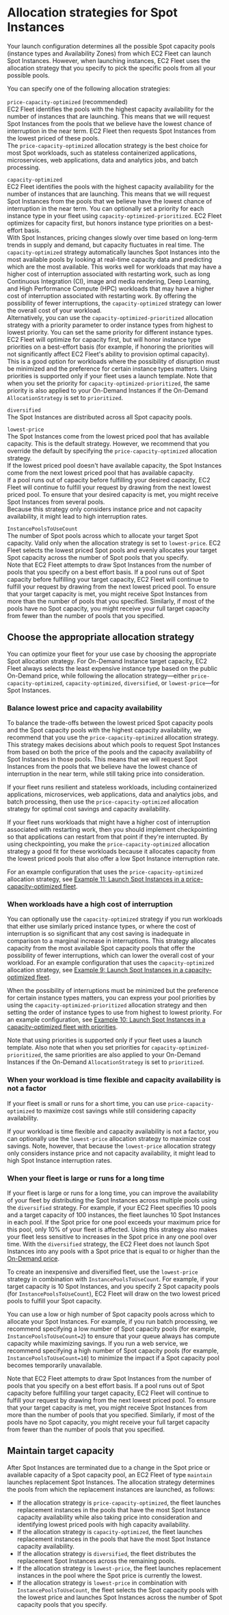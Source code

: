 # Allocation strategies for Spot Instances<a name="ec2-fleet-allocation-strategy"></a>

Your launch configuration determines all the possible Spot capacity pools \(instance types and Availability Zones\) from which EC2 Fleet can launch Spot Instances\. However, when launching instances, EC2 Fleet uses the allocation strategy that you specify to pick the specific pools from all your possible pools\.

You can specify one of the following allocation strategies:

`price-capacity-optimized` \(recommended\)  
EC2 Fleet identifies the pools with the highest capacity availability for the number of instances that are launching\. This means that we will request Spot Instances from the pools that we believe have the lowest chance of interruption in the near term\. EC2 Fleet then requests Spot Instances from the lowest priced of these pools\.  
The `price-capacity-optimized` allocation strategy is the best choice for most Spot workloads, such as stateless containerized applications, microservices, web applications, data and analytics jobs, and batch processing\.

`capacity-optimized`  
EC2 Fleet identifies the pools with the highest capacity availability for the number of instances that are launching\. This means that we will request Spot Instances from the pools that we believe have the lowest chance of interruption in the near term\. You can optionally set a priority for each instance type in your fleet using `capacity-optimized-prioritized`\. EC2 Fleet optimizes for capacity first, but honors instance type priorities on a best\-effort basis\.  
With Spot Instances, pricing changes slowly over time based on long\-term trends in supply and demand, but capacity fluctuates in real time\. The `capacity-optimized` strategy automatically launches Spot Instances into the most available pools by looking at real\-time capacity data and predicting which are the most available\. This works well for workloads that may have a higher cost of interruption associated with restarting work, such as long Continuous Integration \(CI\), image and media rendering, Deep Learning, and High Performance Compute \(HPC\) workloads that may have a higher cost of interruption associated with restarting work\. By offering the possibility of fewer interruptions, the `capacity-optimized` strategy can lower the overall cost of your workload\.  
Alternatively, you can use the `capacity-optimized-prioritized` allocation strategy with a priority parameter to order instance types from highest to lowest priority\. You can set the same priority for different instance types\. EC2 Fleet will optimize for capacity first, but will honor instance type priorities on a best\-effort basis \(for example, if honoring the priorities will not significantly affect EC2 Fleet's ability to provision optimal capacity\)\. This is a good option for workloads where the possibility of disruption must be minimized and the preference for certain instance types matters\. Using priorities is supported only if your fleet uses a launch template\. Note that when you set the priority for `capacity-optimized-prioritized`, the same priority is also applied to your On\-Demand Instances if the On\-Demand `AllocationStrategy` is set to `prioritized`\.

`diversified`  
The Spot Instances are distributed across all Spot capacity pools\.

`lowest-price`  
The Spot Instances come from the lowest priced pool that has available capacity\. This is the default strategy\. However, we recommend that you override the default by specifying the `price-capacity-optimized` allocation strategy\.  
If the lowest priced pool doesn't have available capacity, the Spot Instances come from the next lowest priced pool that has available capacity\.  
If a pool runs out of capacity before fulfilling your desired capacity, EC2 Fleet will continue to fulfill your request by drawing from the next lowest priced pool\. To ensure that your desired capacity is met, you might receive Spot Instances from several pools\.  
Because this strategy only considers instance price and not capacity availability, it might lead to high interruption rates\.

`InstancePoolsToUseCount`  
The number of Spot pools across which to allocate your target Spot capacity\. Valid only when the allocation strategy is set to `lowest-price`\. EC2 Fleet selects the lowest priced Spot pools and evenly allocates your target Spot capacity across the number of Spot pools that you specify\.  
Note that EC2 Fleet attempts to draw Spot Instances from the number of pools that you specify on a best effort basis\. If a pool runs out of Spot capacity before fulfilling your target capacity, EC2 Fleet will continue to fulfill your request by drawing from the next lowest priced pool\. To ensure that your target capacity is met, you might receive Spot Instances from more than the number of pools that you specified\. Similarly, if most of the pools have no Spot capacity, you might receive your full target capacity from fewer than the number of pools that you specified\.

## Choose the appropriate allocation strategy<a name="ec2-fleet-allocation-use-cases"></a>

You can optimize your fleet for your use case by choosing the appropriate Spot allocation strategy\. For On\-Demand Instance target capacity, EC2 Fleet always selects the least expensive instance type based on the public On\-Demand price, while following the allocation strategy—either `price-capacity-optimized`, `capacity-optimized`, `diversified`, or `lowest-price`—for Spot Instances\.

### Balance lowest price and capacity availability<a name="ec2-fleet-strategy-balance-price-and-capacity-availability"></a>

To balance the trade\-offs between the lowest priced Spot capacity pools and the Spot capacity pools with the highest capacity availability, we recommend that you use the `price-capacity-optimized` allocation strategy\. This strategy makes decisions about which pools to request Spot Instances from based on both the price of the pools and the capacity availability of Spot Instances in those pools\. This means that we will request Spot Instances from the pools that we believe have the lowest chance of interruption in the near term, while still taking price into consideration\.

If your fleet runs resilient and stateless workloads, including containerized applications, microservices, web applications, data and analytics jobs, and batch processing, then use the `price-capacity-optimized` allocation strategy for optimal cost savings and capacity availability\.

If your fleet runs workloads that might have a higher cost of interruption associated with restarting work, then you should implement checkpointing so that applications can restart from that point if they're interrupted\. By using checkpointing, you make the `price-capacity-optimized` allocation strategy a good fit for these workloads because it allocates capacity from the lowest priced pools that also offer a low Spot Instance interruption rate\.

For an example configuration that uses the `price-capacity-optimized` allocation strategy, see [Example 11: Launch Spot Instances in a price\-capacity\-optimized fleet](ec2-fleet-examples.md#ec2-fleet-config11)\.

### When workloads have a high cost of interruption<a name="ec2-fleet-strategy-capacity-optimized"></a>

You can optionally use the `capacity-optimized` strategy if you run workloads that either use similarly priced instance types, or where the cost of interruption is so significant that any cost saving is inadequate in comparison to a marginal increase in interruptions\. This strategy allocates capacity from the most available Spot capacity pools that offer the possibility of fewer interruptions, which can lower the overall cost of your workload\. For an example configuration that uses the `capacity-optimized` allocation strategy, see [Example 9: Launch Spot Instances in a capacity\-optimized fleet](ec2-fleet-examples.md#ec2-fleet-config9)\.

When the possibility of interruptions must be minimized but the preference for certain instance types matters, you can express your pool priorities by using the `capacity-optimized-prioritized` allocation strategy and then setting the order of instance types to use from highest to lowest priority\. For an example configuration, see [Example 10: Launch Spot Instances in a capacity\-optimized fleet with priorities](ec2-fleet-examples.md#ec2-fleet-config10)\.

Note that using priorities is supported only if your fleet uses a launch template\. Also note that when you set priorities for `capacity-optimized-prioritized`, the same priorities are also applied to your On\-Demand Instances if the On\-Demand `AllocationStrategy` is set to `prioritized`\. 

### When your workload is time flexible and capacity availability is not a factor<a name="ec2-fleet-strategy-time-flexible-workload"></a>

If your fleet is small or runs for a short time, you can use `price-capacity-optimized` to maximize cost savings while still considering capacity availability\.

If your workload is time flexible and capacity availability is not a factor, you can optionally use the `lowest-price` allocation strategy to maximize cost savings\. Note, however, that because the `lowest-price` allocation strategy only considers instance price and not capacity availability, it might lead to high Spot Instance interruption rates\.

### When your fleet is large or runs for a long time<a name="ec2-fleet-strategy-large-workload-long-time"></a>

If your fleet is large or runs for a long time, you can improve the availability of your fleet by distributing the Spot Instances across multiple pools using the `diversified` strategy\. For example, if your EC2 Fleet specifies 10 pools and a target capacity of 100 instances, the fleet launches 10 Spot Instances in each pool\. If the Spot price for one pool exceeds your maximum price for this pool, only 10% of your fleet is affected\. Using this strategy also makes your fleet less sensitive to increases in the Spot price in any one pool over time\. With the `diversified` strategy, the EC2 Fleet does not launch Spot Instances into any pools with a Spot price that is equal to or higher than the [On\-Demand price](https://aws.amazon.com/ec2/pricing/)\.

To create an inexpensive and diversified fleet, use the `lowest-price` strategy in combination with `InstancePoolsToUseCount`\. For example, if your target capacity is 10 Spot Instances, and you specify 2 Spot capacity pools \(for `InstancePoolsToUseCount`\), EC2 Fleet will draw on the two lowest priced pools to fulfill your Spot capacity\.

You can use a low or high number of Spot capacity pools across which to allocate your Spot Instances\. For example, if you run batch processing, we recommend specifying a low number of Spot capacity pools \(for example, `InstancePoolsToUseCount=2`\) to ensure that your queue always has compute capacity while maximizing savings\. If you run a web service, we recommend specifying a high number of Spot capacity pools \(for example, `InstancePoolsToUseCount=10`\) to minimize the impact if a Spot capacity pool becomes temporarily unavailable\.

Note that EC2 Fleet attempts to draw Spot Instances from the number of pools that you specify on a best effort basis\. If a pool runs out of Spot capacity before fulfilling your target capacity, EC2 Fleet will continue to fulfill your request by drawing from the next lowest priced pool\. To ensure that your target capacity is met, you might receive Spot Instances from more than the number of pools that you specified\. Similarly, if most of the pools have no Spot capacity, you might receive your full target capacity from fewer than the number of pools that you specified\.

## Maintain target capacity<a name="ec2-fleet-maintain-fleet-capacity"></a>

After Spot Instances are terminated due to a change in the Spot price or available capacity of a Spot capacity pool, an EC2 Fleet of type `maintain` launches replacement Spot Instances\. The allocation strategy determines the pools from which the replacement instances are launched, as follows:
+ If the allocation strategy is `price-capacity-optimized`, the fleet launches replacement instances in the pools that have the most Spot Instance capacity availability while also taking price into consideration and identifying lowest priced pools with high capacity availability\.
+ If the allocation strategy is `capacity-optimized`, the fleet launches replacement instances in the pools that have the most Spot Instance capacity availability\.
+ If the allocation strategy is `diversified`, the fleet distributes the replacement Spot Instances across the remaining pools\.
+ If the allocation strategy is `lowest-price`, the fleet launches replacement instances in the pool where the Spot price is currently the lowest\.
+ If the allocation strategy is `lowest-price` in combination with `InstancePoolsToUseCount`, the fleet selects the Spot capacity pools with the lowest price and launches Spot Instances across the number of Spot capacity pools that you specify\.
